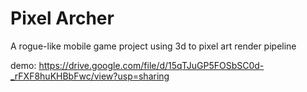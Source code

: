 # Pixel Archer

A rogue-like mobile game project using 3d to pixel art render pipeline

demo:
https://drive.google.com/file/d/15qTJuGP5FOSbSC0d-_rFXF8huKHBbFwc/view?usp=sharing
